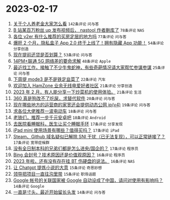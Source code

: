 # 2023-02-17

1. [关于个人养老金大家怎么看](https://www.v2ex.com/t/916854) `142条评论` `问与答`
1. [B 站某百万粉丝 up 发布视频后， nastool 作者删库了](https://www.v2ex.com/t/916890) `78条评论` `NAS`
1. [各位 v2er 有什么推荐的买房定居的地方吗](https://www.v2ex.com/t/916857) `77条评论` `问与答`
1. [爆肝 2 个月，隐私盒子 App 2.0 终于上线了！拥有隐藏 App 功能！](https://www.v2ex.com/t/916821) `54条评论` `分享创造`
1. [现在提前还贷是否划算？](https://www.v2ex.com/t/916834) `53条评论` `问与答`
1. [14PM+联通 5G 网络差的要命求解](https://www.v2ex.com/t/916845) `48条评论` `Apple`
1. [最近找工作，接触了不少牛鬼蛇神，有些奇葩情况请大家帮忙参谋参谋](https://www.v2ex.com/t/916932) `25条评论` `问与答`
1. [下周提 mode3 是不是铁定韭菜了](https://www.v2ex.com/t/916931) `22条评论` `汽车`
1. [欢迎加入 HamZone 业余无线电爱好者社区](https://www.v2ex.com/t/916923) `21条评论` `分享创造`
1. [2023 年 2 月，有人能分享一下炒菜机的使用体验。](https://www.v2ex.com/t/916826) `21条评论` `生活`
1. [360 真是狗改不了吃屎，求替代软件](https://www.v2ex.com/t/916963) `20条评论` `问与答`
1. [现在哪些地方的运营商的家宽还会提供动态公网 ip(v4)](https://www.v2ex.com/t/916824) `19条评论` `问与答`
1. [求各位大佬推荐一波电动车](https://www.v2ex.com/t/916903) `18条评论` `问与答`
1. [老铁们，推荐一步千元安卓吧](https://www.v2ex.com/t/916893) `18条评论` `Android`
1. [去医院看睡眠科，医生让买个睡眠手环](https://www.v2ex.com/t/916941) `17条评论` `分享发现`
1. [iPad mini 使用场景有哪些？值得买吗？](https://www.v2ex.com/t/916912) `17条评论` `iPad`
1. [Steam、Github 域名疑似已解除 SNI 干扰（已无法复现），可以正常链接了？](https://www.v2ex.com/t/916909) `17条评论` `宽带症候群`
1. [没有全日制本科的兄弟们都是怎么进央/国企的？](https://www.v2ex.com/t/916876) `17条评论` `程序员`
1. [Bing 会封号？技术原因还是价值观原因？](https://www.v2ex.com/t/916905) `16条评论` `程序员`
1. [2023 年啦，还有没有存在挂 BT 伤硬盘的说法。](https://www.v2ex.com/t/916872) `16条评论` `NAS`
1. [让 Chatgpt 提炼小说的大意](https://www.v2ex.com/t/916930) `15条评论` `奇思妙想`
1. [领导把项目一直往沟里带](https://www.v2ex.com/t/916899) `15条评论` `职场话题`
1. [Google 帐号的关联国家被 Google 自动设成了中国，请问对使用有影响吗？](https://www.v2ex.com/t/916922) `14条评论` `Google`
1. [一直是寸头，最近开始留长头发](https://www.v2ex.com/t/916883) `14条评论` `问与答`
